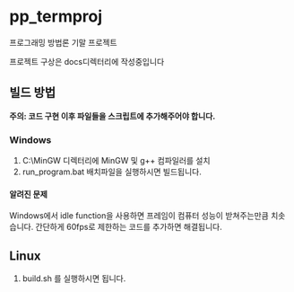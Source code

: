 # pp_termproj
프로그래밍 방법론 기말 프로젝트

프로젝트 구상은 docs디렉터리에 작성중입니다


## 빌드 방법

  **주의: 코드 구현 이후 파일들을 스크립트에 추가해주어야 합니다.**

### Windows

  1. C:\MinGW 디렉터리에 MinGW 및 g++ 컴파일러를 설치
  2. run_program.bat 배치파일을 실행하시면 빌드됩니다.

#### 알려진 문제

  Windows에서 idle function을 사용하면 프레임이 컴퓨터 성능이 받쳐주는만큼 치솟습니다. 간단하게 60fps로 제한하는 코드를 추가하면 해결됩니다.


## Linux
  1. build.sh 를 실행하시면 됩니다.

